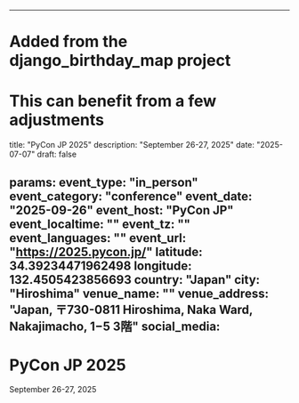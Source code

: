 
---
# Added from the django_birthday_map project
# This can benefit from a few adjustments
title: "PyCon JP 2025"
description: "September 26-27, 2025"
date: "2025-07-07"
draft: false

params:
  event_type: "in_person"
  event_category: "conference"
  event_date: "2025-09-26"
  event_host: "PyCon JP"
  event_localtime: ""
  event_tz: ""
  event_languages: ""
  event_url: "https://2025.pycon.jp/"
  latitude: 34.39234471962498
  longitude: 132.4505423856693
  country: "Japan"
  city: "Hiroshima"
  venue_name: ""
  venue_address: "Japan, 〒730-0811 Hiroshima, Naka Ward, Nakajimacho, 1−5 3階"
  social_media:
---

# PyCon JP 2025

September 26-27, 2025

